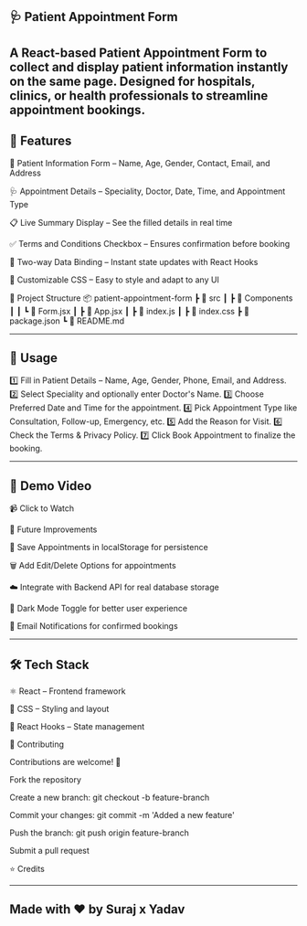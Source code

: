 ## 🩺 Patient Appointment Form

A React-based Patient Appointment Form to collect and display patient information instantly on the same page. Designed for hospitals, clinics, or health professionals to streamline appointment bookings.
---

## 🚀 Features
 

📝 Patient Information Form – Name, Age, Gender, Contact, Email, and Address

🩺 Appointment Details – Speciality, Doctor, Date, Time, and Appointment Type

📋 Live Summary Display – See the filled details in real time

✅ Terms and Conditions Checkbox – Ensures confirmation before booking

🔄 Two-way Data Binding – Instant state updates with React Hooks

🎨 Customizable CSS – Easy to style and adapt to any UI

📂 Project Structure
📦 patient-appointment-form
┣ 📂 src
┃ ┣ 📂 Components
┃ ┃ ┗ 📜 Form.jsx
┃ ┣ 📜 App.jsx
┃ ┣ 📜 index.js
┃ ┣ 📜 index.css
┣ 📜 package.json
┗ 📜 README.md

---

## 🧾 Usage

1️⃣ Fill in Patient Details – Name, Age, Gender, Phone, Email, and Address.
2️⃣ Select Speciality and optionally enter Doctor's Name.
3️⃣ Choose Preferred Date and Time for the appointment.
4️⃣ Pick Appointment Type like Consultation, Follow-up, Emergency, etc.
5️⃣ Add the Reason for Visit.
6️⃣ Check the Terms & Privacy Policy.
7️⃣ Click Book Appointment to finalize the booking.



---

## 🎥 Demo Video




📹 Click to Watch

🔮 Future Improvements

💾 Save Appointments in localStorage for persistence

🗑 Add Edit/Delete Options for appointments

☁️ Integrate with Backend API for real database storage

🌙 Dark Mode Toggle for better user experience

📧 Email Notifications for confirmed bookings

---




## 🛠️ Tech Stack

⚛️ React – Frontend framework

🎨 CSS – Styling and layout

🔄 React Hooks – State management

🤝 Contributing

Contributions are welcome! 🎉

Fork the repository

Create a new branch: git checkout -b feature-branch

Commit your changes: git commit -m 'Added a new feature'

Push the branch: git push origin feature-branch

Submit a pull request

⭐ Credits

---
## Made with ❤️ by Suraj x  Yadav